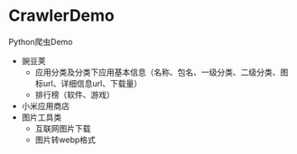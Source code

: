 # CrawlerDemo
 Python爬虫Demo
- 豌豆荚
  - 应用分类及分类下应用基本信息（名称、包名、一级分类、二级分类、图标url、详细信息url、下载量）
  - 排行榜（软件、游戏）
- 小米应用商店
- 图片工具类
  - 互联网图片下载
  - 图片转webp格式